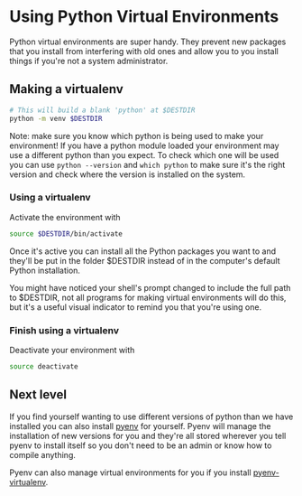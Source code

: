 # Using Python Virtual Environments

Python virtual environments are super handy. They prevent new packages that you install from interfering with old ones and allow you to you install things if you're not a system administrator.

## Making a virtualenv

```bash
# This will build a blank 'python' at $DESTDIR
python -m venv $DESTDIR
```

Note: make sure you know which python is being used to make your environment! If you have a python module loaded your environment may use a different python than you expect. To check which one will be used you can use `python --version` and `which python` to make sure it's the right version and check where the version is installed on the system.

### Using a virtualenv

Activate the environment with

```bash
source $DESTDIR/bin/activate
```

Once it's active you can install all the Python packages you want to and they'll be put in the folder $DESTDIR instead of in the computer's default Python installation.

You might have noticed your shell's prompt changed to include the full path to $DESTDIR, not all programs for making virtual environments will do this, but it's a useful visual indicator to remind you that you're using one.

### Finish using a virtualenv

Deactivate your environment with

```bash
source deactivate
```

## Next level

If you find yourself wanting to use different versions of python than we have installed you can also install [pyenv](https://github.com/pyenv/pyenv) for yourself. Pyenv will manage the installation of new versions for you and they're all stored wherever you tell pyenv to install itself so you don't need to be an admin or know how to compile anything.

Pyenv can also manage virtual environments for you if you install [pyenv-virtualenv](https://github.com/pyenv/pyenv-virtualenv).
